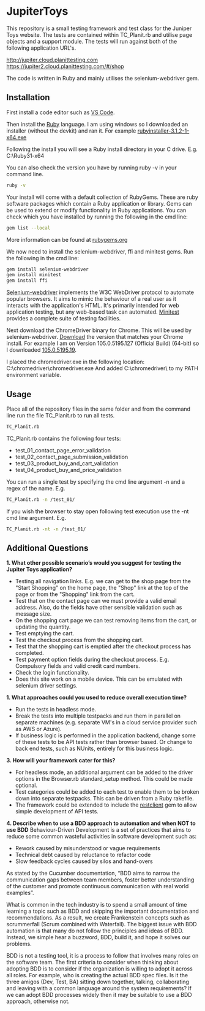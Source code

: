 # JupiterToys

This repository is a small testing framework and test class for the Juniper Toys website.
The tests are contained within TC_Planit.rb and utilise page objects and a support module.
The tests will run against both of the following application URL's.

http://jupiter.cloud.planittesting.com 
https://jupiter2.cloud.planittesting.com/#/shop

The code is written in Ruby and mainly utilises the selenium-webdriver gem.

## Installation

First install a code editor such as [VS Code](https://code.visualstudio.com/docs/?dv=win).

Then install the [Ruby](https://rubyinstaller.org/downloads/) language.
I am using windows so I downloaded an installer (without the devkit) and ran it. For example [rubyinstaller-3.1.2-1-x64.exe](https://github.com/oneclick/rubyinstaller2/releases/download/RubyInstaller-3.1.2-1/rubyinstaller-3.1.2-1-x64.exe)

Following the install you will see a Ruby install directory in your C drive.  E.g. C:\Ruby31-x64

You can also check the version you have by running ruby -v in your command line.
```bash
ruby -v
```

Your install will come with a default collection of RubyGems.  These are ruby software packages which contain a Ruby application or library. Gems can be used to extend or modify functionality in Ruby applications.  You can check which you have installed by running the following in the cmd line:
```bash
gem list --local
```

More information can be found at [rubygems.org](https://rubygems.org/)

We now need to install the selenium-webdriver, ffi and minitest gems.  Run the following in the cmd line:
```bash
gem install selenium-webdriver
gem install minitest
gem install ffi
```

[Selenium-webdriver](https://rubygems.org/gems/selenium-webdriver) implements the W3C WebDriver protocol to automate popular browsers. It aims to mimic the behaviour of a real user as it interacts with the application's HTML. It's primarily intended for web application testing, but any web-based task can automated.  [Minitest](https://rubygems.org/gems/minitest) provides a complete suite of testing facilities.

Next download the ChromeDriver binary for Chrome.  This will be used by selenium-webdriver.
[Download](https://chromedriver.storage.googleapis.com/index.html) the version that matches your Chrome install.  For example I am on Version 105.0.5195.127 (Official Build) (64-bit) so I downloaded [105.0.5195.19](https://chromedriver.storage.googleapis.com/105.0.5195.19/chromedriver_win32.zip).

I placed the chromedriver.exe in the following location:
C:\chromedriver\chromedriver.exe
And added C:\chromedriver\ to my PATH environment variable.

## Usage

Place all of the repository files in the same folder and from the command line run the file TC_Planit.rb to run all tests.
```bash
TC_Planit.rb
```

TC_Planit.rb contains the following four tests:
- test_01_contact_page_error_validation
- test_02_contact_page_submission_validation
- test_03_product_buy_and_cart_validation
- test_04_product_buy_and_price_validation

You can run a single test by specifying the cmd line argument -n and a regex of the name.  E.g.
```bash
TC_Planit.rb -n /test_01/
```

If you wish the browser to stay open following test execution use the -nt cmd line argument.  E.g.
```bash
TC_Planit.rb -nt -n /test_01/
```

## Additional Questions
**1. What other possible scenario’s would you suggest for testing the Jupiter Toys application?**
- Testing all navigation links.  E.g. we can get to the shop page from the "Start Shopping" on the home page, the "Shop" link at the top of the page or from the "Shopping" link from the cart.
- Test that on the contact page can we must provide a valid email address.  Also, do the fields have other sensible validation such as message size.
- On the shopping cart page we can test removing items from the cart, or updating the quantity.
- Test emptying the cart.
- Test the checkout process from the shopping cart.
- Test that the shopping cart is emptied after the checkout process has completed.
- Test payment option fields during the checkout process.  E.g. Compulsory fields and valid credit card numbers.
- Check the login functionality.
- Does this site work on a mobile device.  This can be emulated with selenium driver settings.


**1. What approaches could you used to reduce overall execution time?**
- Run the tests in headless mode.
- Break the tests into multiple testpacks and run them in parallel on separate machines (e.g. separate VM's in a cloud service provider such as AWS or Azure).
- If business logic is performed in the application backend, change some of these tests to be API tests rather than browser based.  Or change to back end tests, such as NUnits, entirely for this business logic.

**3. How will your framework cater for this?**
- For headless mode, an additional argument can be added to the driver options in the Browser.rb standard_setup method.  This could be made optional.
- Test categories could be added to each test to enable them to be broken down into separate testpacks.  This can be driven from a Ruby rakefile.
- The framework could be extended to include the [restclient](https://rubygems.org/gems/restclient) gem to allow simple development of API tests.

**4. Describe when to use a BDD approach to automation and when NOT to use BDD**
Behaviour-Driven Development is a set of practices that aims to reduce some common wasteful activities in software development such as:

- Rework caused by misunderstood or vague requirements
- Technical debt caused by reluctance to refactor code
- Slow feedback cycles caused by silos and hand-overs

As stated by the Cucumber documentation, “BDD aims to narrow the communication gaps between team members, foster better understanding of the customer and promote continuous communication with real world examples”.

What is common in the tech industry is to spend a small amount of time learning a topic such as BDD and skipping the important documentation and recommendations.  As a result, we create Frankenstein concepts such as scrummerfall (Scrum combined with Waterfall).  The biggest issue with BDD automation is that many do not follow the principles and ideas of BDD.  Instead, we simple hear a buzzword, BDD, build it, and hope it solves our problems.

BDD is not a testing tool, it is a process to follow that involves many roles on the software team.  The first criteria to consider when thinking about adopting BDD is to consider if the organization is willing to adopt it across all roles.  For example, who is creating the actual BDD spec files.  Is it the three amigos (Dev, Test, BA) sitting down together, talking, collaborating and leaving with a common language around the system requirements? If we can adopt BDD processes widely then it may be suitable to use a BDD approach, otherwise not.
